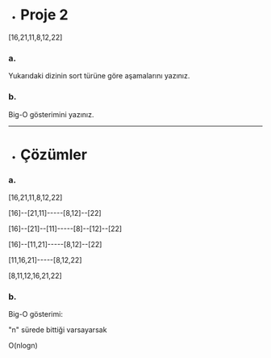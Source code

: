 * # **Proje 2**

[16,21,11,8,12,22]

### **a.** 

Yukarıdaki dizinin sort türüne göre aşamalarını yazınız.

### **b.** 

Big-O gösterimini yazınız.
***

* # **Çözümler**

### **a.** 

[16,21,11,8,12,22]

[16]--[21,11]-----[8,12]--[22]

[16]--[21]--[11]-----[8]--[12]--[22]

[16]--[11,21]-----[8,12]--[22]

[11,16,21]-----[8,12,22]

[8,11,12,16,21,22]

### **b.** 

Big-O gösterimi:

"n" sürede bittiği varsayarsak

O(nlogn)